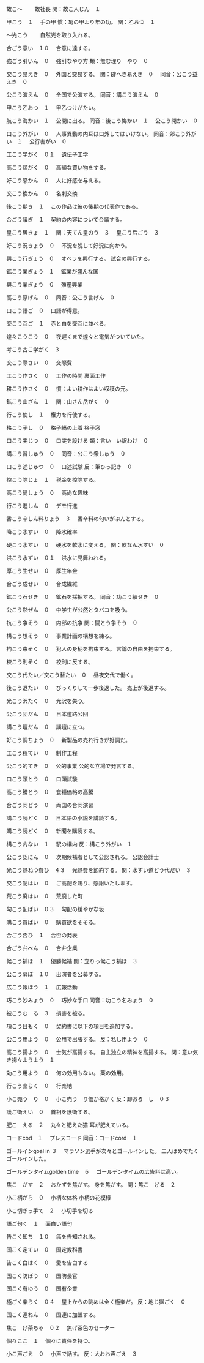 故こ〜　　
    故社長
    関：故こ人じん　１　

甲こう　１　
    手の甲
    慣：亀の甲より年の功。
    関：乙おつ　１　

〜光こう　　
    自然光を取り入れる。

合ごう意い　１０　
    合意に達する。

強ごう引いん　０　
    強引なやり方
    類：無む理り　やり　０　

交こう易えき　０　
    外国と交易する。
    関：辟へき易えき　０　
    同音：公こう益えき　０　

公こう演えん　０　
    全国で公演する。
    同音：講こう演えん　０　

甲こう乙おつ　１　
    甲乙つけがたい。

航こう海かい　１　
    公開に出る。
    同音：後こう悔かい　１　
    公こう開かい　０　

口こう外がい　０　
    人事異動の内耳は口外してはいけない。
    同音：郊こう外がい　１　
    公行害がい　０　

工こう学がく　０１　
    遺伝子工学

高こう額がく　０　
    高額な買い物をする。

好こう感かん　０　
    人に好感を与える。

交こう換かん　０　
    名刺交換

後こう期き　１　
    この作品は彼の後期の代表作である。

合ごう議ぎ　１　
    契約の内容について合議する。

皇こう居きょ　１　
    関：天てん皇のう　３　
    皇こう后ごう　３　

好こう況きょう　０　
    不況を脱して好況に向かう。

興こう行ぎょう　０　
    オペラを興行する。
    試合の興行する。

鉱こう業ぎょう　１　
    鉱業が盛んな国

興こう業ぎょう　０　
    殖産興業

高こう原げん　０　
    同音：公こう言げん　０　

口こう語ご　０　
    口語が得意。

交こう互ご　１　
    赤と白を交互に並べる。

煌々こうこう　０　
    夜遅くまで煌々と電気がついていた。

考こう古こ学がく　３　

交こう際さい　０　
    交際費

工こう作さく　０　
    工作の時間
    裏面工作

耕こう作さく　０　
    慣：よい耕作はよい収穫の元。

鉱こう山ざん　１　
    関：山さん岳がく　０　

行こう使し　１　
    権力を行使する。

格こう子し　０　
    格子縞の上着
    格子窓

口こう実じつ　０　
    口実を設ける
    類：言い　い訳わけ　０　

講こう習しゅう　０　
    同音：公こう衆しゅう　０　

口こう述じゅつ　０　
    口述試験
    反：筆ひっ記き　０　

控こう除じょ　１　
    税金を控除する。

高こう尚しょう　０　
    高尚な趣味

行こう進しん　０　
    デモ行進

香こう辛しん料りょう　３　
    香辛料の匂いがぷんとする。

降こう水すい　０　
    降水確率

硬こう水すい　０　
    硬水を軟水に変える。
    関：軟なん水すい　０　

洪こう水ずい　０１　
    洪水に見舞われる。

厚こう生せい　０　
    厚生年金

合ごう成せい　０　
    合成繊維

鉱こう石せき　０　
    鉱石を採掘する。
    同音：功こう績せき　０　

公こう然ぜん　０　
    中学生が公然とタバコを吸う。

抗こう争そう　０　
    内部の抗争
    関：闘とう争そう　０　

構こう想そう　０　
    事業計画の構想を練る。

拘こう束そく　０　
    犯人の身柄を拘束する。
    言論の自由を拘束する。

校こう則そく　０　
    校則に反する。

交こう代たい／交こう替たい　０　
    昼夜交代で働く。

後こう退たい　０　
    びっくりして一歩後退した。
    売上が後退する。

光こう沢たく　０　
    光沢を失う。

公こう団だん　０　
    日本道路公団

講こう壇だん　０　
    講壇に立つ。

好こう調ちょう　０　
    新製品の売れ行きが好調だ。

工こう程てい　０　
    制作工程

公こう的てき　０　
    公的事業
    公的な立場で発言する。

口こう頭とう　０　
    口頭試験

高こう騰とう　０　
    食糧価格の高騰

合ごう同どう　０　
    両国の合同演習

講こう読どく　０　
    日本語の小説を講読する。

購こう読どく　０　
    新聞を購読する。

構こう内ない　１　
    駅の構内
    反：構こう外がい　１　

公こう認にん　０　
    次期候補者として公認される。
    公認会計士

光こう熱ねつ費ひ　４３　
    光熱費を節約する。
    関：水すい道どう代だい　３　

交こう配はい　０　
    ご高配を賜り、感謝いたします。

荒こう廃はい　０　
    荒廃した町

勾こう配ばい　０３　
    勾配の緩やかな坂

購こう買ばい　０　
    購買欲をそそる。

合ごう否ひ　１　
    合否の発表

合ごう弁べん　０　
    合弁企業

候こう補ほ　１　
    優勝候補
    関：立りっ候こう補ほ　３　

公こう募ぼ　１０　
    出演者を公募する。

広こう報ほう　１　
    広報活動

巧こう妙みょう　０　
    巧妙な手口
    同音：功こう名みょう　０　

被こうむ　る　３　
    損害を被る。

項こう目もく　０　
    契約書に以下の項目を追加する。

公こう用よう　０　
    公用で出張する。
    反：私し用よう　０　

高こう揚よう　０　
    士気が高揚する。
    自主独立の精神を高揚する。
    関：意い気き揚々ようよう　１　

効こう用よう　０　
    何の効用もない。
    薬の効用。

行こう楽らく　０　
    行楽地

小こ売う　り　０　
    小こ売う　り価か格かく
    反：卸おろ　し　０３　

護ご衛えい　０　
    首相を護衛する。

肥こ　える　２　
    丸々と肥えた猫
    耳が肥えている。

コードcod　１　
    プレスコード
    同音：コードcord　１　

ゴールインgoal in ３　
    マラソン選手が次々とゴールインした。
    二人はめでたくゴールインした。

ゴールデンタイムgolden time　６　
    ゴールデンタイムの広告料は高い。

焦こ　がす　２　
    おかずを焦がす。
    身を焦がす。
    関：焦こ　げる　２　

小こ柄がら　０　
    小柄な体格
    小柄の花模様

小こ切ぎっ手て　２　
    小切手を切る

語ご句く　１　
    面白い語句

告こく知ち　１０　
    癌を告知される。

国こく定てい　０　
    国定教科書

告こく白はく　０　
    愛を告白する

国こく防ぼう　０　
    国防長官

国こく有ゆう　０　
    国有企業

極ごく楽らく　０４　
    屋上からの眺めは全く極楽だ。
    反：地じ獄ごく　０　

国こく連ねん　０　
    国連に加盟する。

焦こ　げ茶ちゃ　０２　
    焦げ茶色のセーター

個々ここ　１　
    個々に責任を持つ。

小こ声ごえ　０　
    小声で話す。
    反：大おお声ごえ　３　













